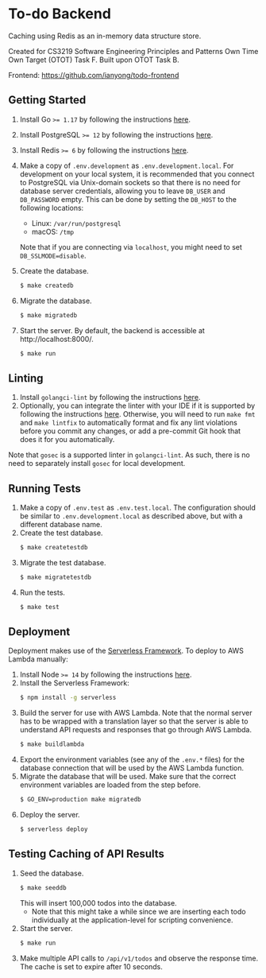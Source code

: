 # To-do Backend

Caching using Redis as an in-memory data structure store.

Created for CS3219 Software Engineering Principles and Patterns Own Time Own Target (OTOT) Task F.
Built upon OTOT Task B.

Frontend: https://github.com/ianyong/todo-frontend

## Getting Started

1. Install Go `>= 1.17` by following the instructions [here](https://golang.org/doc/install).
1. Install PostgreSQL `>= 12` by following the instructions [here](https://www.postgresql.org/download/).
1. Install Redis `>= 6` by following the instructions [here](https://redis.io/download).
1. Make a copy of `.env.development` as `.env.development.local`.
   For development on your local system, it is recommended that you connect to PostgreSQL via Unix-domain sockets so that there is no need for database server credentials, allowing you to leave `DB_USER` and `DB_PASSWORD` empty.
   This can be done by setting the `DB_HOST` to the following locations:
   * Linux: `/var/run/postgresql`
   * macOS: `/tmp`

   Note that if you are connecting via `localhost`, you might need to set `DB_SSLMODE=disable`.
1. Create the database.
   ```sh
   $ make createdb
   ```
1. Migrate the database.
   ```sh
   $ make migratedb
   ```
1. Start the server.
   By default, the backend is accessible at http://localhost:8000/.
   ```sh
   $ make run
   ```

## Linting

1. Install `golangci-lint` by following the instructions [here](https://golangci-lint.run/usage/install/#local-installation).
1. Optionally, you can integrate the linter with your IDE if it is supported by following the instructions [here](https://golangci-lint.run/usage/integrations/).
   Otherwise, you will need to run `make fmt` and `make lintfix` to automatically format and fix any lint violations before you commit any changes, or add a pre-commit Git hook that does it for you automatically.

Note that `gosec` is a supported linter in `golangci-lint`.
As such, there is no need to separately install `gosec` for local development.

## Running Tests

1. Make a copy of `.env.test` as `.env.test.local`.
   The configuration should be similar to `.env.development.local` as described above, but with a different database name.
1. Create the test database.
   ```sh
   $ make createtestdb
   ```
1. Migrate the test database.
   ```sh
   $ make migratetestdb
   ```
1. Run the tests.
   ```sh
   $ make test
   ```

## Deployment

Deployment makes use of the [Serverless Framework](https://www.serverless.com/).
To deploy to AWS Lambda manually:

1. Install Node `>= 14` by following the instructions [here](https://nodejs.org/en/download/).
1. Install the Serverless Framework:
   ```sh
   $ npm install -g serverless
   ```
1. Build the server for use with AWS Lambda.
   Note that the normal server has to be wrapped with a translation layer so that the server is able to understand API requests and responses that go through AWS Lambda.
   ``` sh
   $ make buildlambda
   ```
1. Export the environment variables (see any of the `.env.*` files) for the database connection that will be used by the AWS Lambda function.
1. Migrate the database that will be used.
   Make sure that the correct environment variables are loaded from the step before.
   ```sh
   $ GO_ENV=production make migratedb
   ```
1. Deploy the server.
   ```sh
   $ serverless deploy
   ```

## Testing Caching of API Results

1. Seed the database.
   ```sh
   $ make seeddb
   ```
   This will insert 100,000 todos into the database.
   * Note that this might take a while since we are inserting each todo individually at the application-level for scripting convenience.
1. Start the server.
   ```sh
   $ make run
   ```
1. Make multiple API calls to `/api/v1/todos` and observe the response time.
   The cache is set to expire after 10 seconds.
